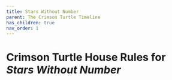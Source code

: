 ```yaml
---
title: Stars Without Number
parent: The Crimson Turtle Timeline
has_children: true
nav_order: 1
---
```


# Crimson Turtle House Rules for *Stars Without Number*